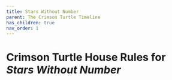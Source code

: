 ```yaml
---
title: Stars Without Number
parent: The Crimson Turtle Timeline
has_children: true
nav_order: 1
---
```


# Crimson Turtle House Rules for *Stars Without Number*